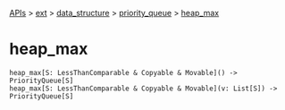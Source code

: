 [APIs](../../../index.md) > [ext](../../index.md) > [data_structure](../index.md) > [priority_queue](./index.md) > [heap_max]()

# heap_max

```
heap_max[S: LessThanComparable & Copyable & Movable]() -> PriorityQueue[S]
heap_max[S: LessThanComparable & Copyable & Movable](v: List[S]) -> PriorityQueue[S]
```
